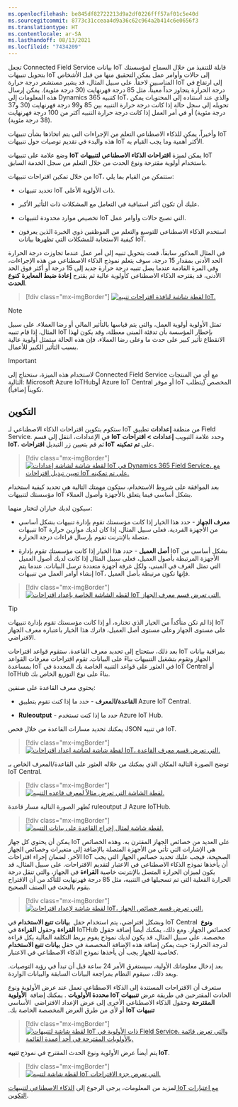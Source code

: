 ```yaml
---
ms.openlocfilehash: be845df82722213d9a2df0226fff57af01c5e40d
ms.sourcegitcommit: 8773c31cceaa4d9a36c62c964a2b414c6e0656f3
ms.translationtype: HT
ms.contentlocale: ar-SA
ms.lasthandoff: 08/13/2021
ms.locfileid: "7434209"
---
```

تجعل Connected Field Service بيانات IoT قابلة للتنفيذ من خلال السماح لمؤسستك بتحويل تنبيهات IoT إلى حالات وأوامر عمل يمكن التحقيق منها من قبل الأشخاص المناسبين لاحقاً. على سبيل المثال، قد يشير مستشعر درجة حرارة IoT إلى ارتفاع في درجة الحرارة يتجاوز حداً معيناً، مثل 85 درجة فهرنهايت (30 درجة مئوية). يمكن إرسال هذه المعلومات إلى Dynamics 365 كتنبيه IoT، والذي عند استناده إلى المحتويات يمكن تحويله إلى سجل حالة إذا كانت درجة حرارة التنبيه بين 85 و99 درجة فهرنهايت (30 و37 درجة مئوية) أو في أمر العمل إذا كانت درجة حرارة التنبيه أكثر من 100 درجة فهرنهايت (38 درجة مئوية).

وأخيراً، يمكن للذكاء الاصطناعي التعلم من الإجراءات التي يتم اتخاذها بشأن تنبيهات IoT هذه والبدء في تقديم توصيات حول تنبيهات IoT الأكثر أهمية وما يجب القيام به.

يمكن لميزة **‏‫اقتراحات الذكاء الاصطناعي لتنبيهات IoT‬** وضع علامة على تنبيهات IoT باستخدام أولوية مقترحة ونوع الحدث من خلال التعلم من سجل الخدمة السابق.

من خلال تمكين اقتراحات تنبيهات IoT، ستتمكن من القيام بما يلي:

-   تحديد تنبيهات IoT ذات الأولوية الأعلى.

-   عليك أن تكون أكثر استباقية في التعامل مع المشكلات ذات التأثير الأكبر.

-   تخصيص موارد محدودة لتنبيهات IoT التي تصبح حالات وأوامر عمل.

-   استخدم الذكاء الاصطناعي للتوسع والتعلم من الموظفين ذوي الخبرة الذين يعرفون كيفية الاستجابة للمشكلات التي تظهرها بيانات IoT.

في المثال المذكور سابقاً، قمت بتحويل تنبيه إلى أمر عمل عندما تجاوزت درجة الحرارة الحد الأدنى بمقدار 15 درجة.
سوف يتعلم نموذج الذكاء الاصطناعي من هذه الإجراءات، وفي المرة القادمة عندما يصل تنبيه درجة حرارة جديد إلى 15 درجة أو أكثر فوق الحد الأدنى، قد يقترحه الذكاء الاصطناعي كأولوية عالية ثم يقترح **إعادة ضبط المعايرة** **كنوع الحدث**.

> [!div class="mx-imgBorder"]
> [![لقطة شاشة لنافذة اقتراحات تنبيه IoT.](../media/alert-suggestions.png)](../media/alert-suggestions.png#lightbox)

> [!NOTE]
> تمثل الأولوية أولوية العمل، والتي يتم قياسها بالتأثير المالي أو رضا العملاء. على سبيل المثال، إذا قام تنبيه IoT بإخطار المؤسسة بأن تدفئة المبنى معطلة، وقد يكون لهذا الانقطاع تأثير كبير على حدث ما وعلى رضا العملاء، فإن هذه الحالة ستمثل أولوية عالية بسبب التأثير الكبير للأعمال.

> [!IMPORTANT]
> لاستخدام هذه الميزة، ستحتاج إلى Connected Field Service مع أيٍ من المنتجات التالية: Microsoft Azure IoTHubأو Azure IoT Central أو موفر IoT المخصص (يتطلب تكويناً إضافياً).

## <a name="configuration"></a>التكوين

ستكوم بتكوين اقتراحات الذكاء الاصطناعي لـ IoT من منطقة **إعدادات** تطبيق Field Service. في الإعدادات، انتقل إلى قسم **IoT** وحدد علامة التبويب **إعدادات > اقتراحات IoT**، ثم قم بتعيين زر التبديل **اقتراحات IoT** على **تم تمكينه**.

> [!div class="mx-imgBorder"]
> [![لقطة شاشة لشاشة إعدادات IoT في Dynamics 365 Field Service، مع تعيين تبديل اقتراحات IoT على تم تمكينه.](../media/suggestions-enabled.png)](../media/suggestions-enabled.png#lightbox)

بعد الموافقة على شروط الاستخدام، ستكون مهمتك التالية هي تحديد كيفية استخدام مؤسستك لتنبيهات IoT بشكل أساسي فيما يتعلق بالأجهزة وأصول العملاء.

سيكون لديك خياران لتختار منهما:

-   **معرف الجهاز** - حدد هذا الخيار إذا كانت مؤسستك تقوم بإدارة تنبيهات بشكل أساسي تنبيهات IoT من الأجهزة الفردية، فعلى سبيل المثال، إذا كان لديك موازين حرارة متصلة بالإنترنت تقوم بإرسال قراءات درجة الحرارة.

-   **أصل العميل** - حدد هذا الخيار إذا كانت مؤسستك تقوم بإدارة IoT بشكل أساسي من الأجهزة المرتبطة بأصول العميل، فعلى سبيل المثال إذا كانت لديك أصول العميل التي تمثل الغرف في المبنى، ولكل غرفة أجهزة متعددة ترسل البيانات. عندما يتم إنشاء أوامر العمل من تنبيهات IoT، فإنها تكون مرتبطة بأصل العميل.

> [!div class="mx-imgBorder"]
> [![لقطه الشاشة الخاصة بإعداد اقتراحات IoT التي تعرض قسم معرف الجهاز.](../media/device-identifier.png)](../media/device-identifier.png#lightbox)

> [!TIP]
> إذا لم تكن متأكداً من الخيار الذي تختاره، أو إذا كانت مؤسستك تقوم بإدارة تنبيهات IoT على مستوى الجهاز وعلى مستوى أصل العميل، فاترك هذا الخيار باعتباره معرف الجهاز الافتراضي.

بعد ذلك، ستحتاج إلى تحديد معرف القاعدة. ستقوم قواعد اقتراحات IoT بمراقبة بيانات الجهاز وتقوم بتشغيل التنبيهات بناءً على البيانات. تقوم اقتراحات معرفات القواعد بمساعدة IoT في العثور على قواعد التنبيه الخاصة بك المحددة في IoT Central أو IoTHub بناءً على نوع التوزيع الخاص بك.

يحتوي معرف القاعدة على صنفين:

-   **القاعدة/المعرف** - حدد ما إذا كنت تقوم بتطبيق Azure IoT Central.

-   **Ruleoutput** - حدد ما إذا كنت تستخدم Azure IoT Hub.

يمكنك تحديد مسارات القاعدة من خلال فحص JSON في تنبيه IoT.

> [!div class="mx-imgBorder"]
> [![لقطة شاشة لشاشة إعداد اقتراحات IoT، التي تعرض قسم معرف القاعدة.](../media/rule-section.png)](../media/rule-section.png#lightbox)

توضح الصورة التالية المكان الذي يمكنك من خلاله العثور على القاعدة/المعرف الخاص بـ IoT Central.

> [!div class="mx-imgBorder"]
> [![لقطة الشاشة التي تعرض مثالاً لمعرف قاعده التنبيه.](../media/rule-id.png)](../media/rule-id.png#lightbox)

تُظهر الصورة التالية مسار قاعدة ruleoutput لـ Azure IoTHub.

> [!div class="mx-imgBorder"]
> [![لقطة شاشة لمثال إخراج القاعدة على بيانات التنبيه.](../media/rule-output.png)](../media/rule-output.png#lightbox)

يمكن أن يحتوي كل جهاز IoT على العديد من خصائص الجهاز المقترن به. وهذه الخصائص هي الإشارات التي تأتي من الأجهزة المتصلة بالإضافة إلى متغيرات وخصائص الجهاز الآخر. لضمان إجراء اقتراحات IoT الصحيحة، فيجب عليك تحديد خصائص الجهاز التي يجب أن يأخذها نموذج الذكاء الاصطناعي في الاعتبار لتقديم الاقتراحات. على سبيل المثال، قد يكون لميزان الحرارة المتصل بالإنترنت خاصية **القراءة** في الجهاز، والتي تنقل درجة الحرارة الفعلية التي تم تسجيلها في التنبيه، مثل 85 درجة فهرنهايت للتأكد من أن الاقتراح يقوم بالبحث في الصنف الصحيح.

> [!div class="mx-imgBorder"]
> [![لقطة شاشة لإعداد اقتراحات IoT، التي تعرض قسم خصائص الجهاز.](../media/device-properties.png)](../media/device-properties.png#lightbox)

وبشكل افتراضي، يتم استخدام حقل  **‏‫بيانات تتبع الاستخدام‬** في IoT Central  **ونوع القراءة** وحقول **القراءة** في IoTHub كخصائص الجهاز. ومع ذلك، يمكنك أيضاً إضافة حقول مخصصة. على سبيل المثال، قد يكون لديك نموذج يقوم بربط التكلفة المالية بكل قراءة لدرجة الحرارة؛ حيث يمكن إضافة هذه الإضافة المخصصة في حقل **بيانات تتبع الاستخدام** كخاصية للجهاز يجب أن يأخذها نموذج الذكاء الاصطناعي في الاعتبار.

بعد إدخال معلوماتك الأولية، سيستغرق الأمر 24 ساعة قبل أن تبدأ في رؤية التوصيات. وبعد ذلك، سيقوم النظام بمراجعة البيانات السابقة والبيانات الواردة.

ستعرف أن الاقتراحات المستندة إلى الذكاء الاصطناعي تعمل عند عرض الأولوية ونوع الحادث المقترحين في طريقة عرض **‏‫تنبيهات IoT محددة الأولويات** . يمكنك إضافة  **الأولوية المقترحة** وحقول الذكاء الاصطناعي الأخرى إلى عرض الإعداد الافتراضي  الأساسي **تنبيهات IoT** أو لأي من طرق العرض المخصصة الخاصة بك.

> [!div class="mx-imgBorder"]
> [![لقطة شاشة لتنبيهات IoT ذات الأولوية في Field Service، والتي تعرض قائمة بالأولويات المقترحة في أحد أعمدة القائمة.](../media/priorities.png)](../media/priorities.png#lightbox)

يتم أيضاً عرض الأولوية ونوع الحدث المقترح في نموذج **تنبيه IoT**.

> [!div class="mx-imgBorder"]
> [![لقطة شاشة لتنبيه IoT التي تعرض جزء الاقتراحات.](../media/suggestions.png)](../media/suggestions.png#lightbox)

لمزيد من المعلومات، يرجى الرجوع إلى [الذكاء الاصطناعي لتنبيهات IoT مع اعتبارات التكوين](/dynamics365/field-service/iot-alerts-ai-based-suggestions/?azure-portal=true).
